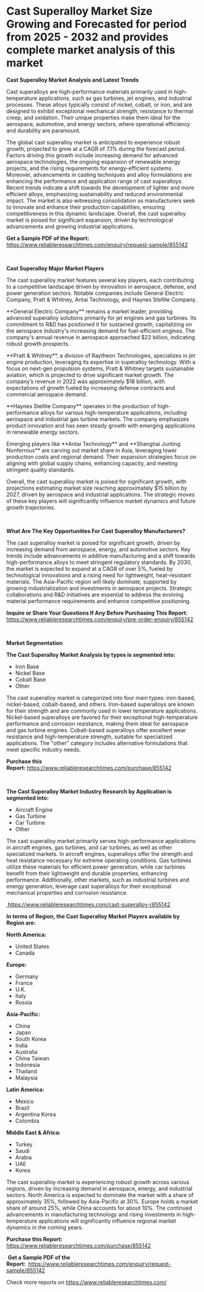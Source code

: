 <p><h1>Cast Superalloy Market Size Growing and Forecasted for period from 2025 - 2032 and provides complete market analysis of this market</h1></p><p><strong>Cast Superalloy Market Analysis and Latest Trends</strong></p>
<p><p>Cast superalloys are high-performance materials primarily used in high-temperature applications, such as gas turbines, jet engines, and industrial processes. These alloys typically consist of nickel, cobalt, or iron, and are designed to exhibit exceptional mechanical strength, resistance to thermal creep, and oxidation. Their unique properties make them ideal for the aerospace, automotive, and energy sectors, where operational efficiency and durability are paramount.</p><p>The global cast superalloy market is anticipated to experience robust growth, projected to grow at a CAGR of 7.1% during the forecast period. Factors driving this growth include increasing demand for advanced aerospace technologies, the ongoing expansion of renewable energy projects, and the rising requirements for energy-efficient systems. Moreover, advancements in casting techniques and alloy formulations are enhancing the performance and application range of cast superalloys. Recent trends indicate a shift towards the development of lighter and more efficient alloys, emphasizing sustainability and reduced environmental impact. The market is also witnessing consolidation as manufacturers seek to innovate and enhance their production capabilities, ensuring competitiveness in this dynamic landscape. Overall, the cast superalloy market is poised for significant expansion, driven by technological advancements and growing industrial applications.</p></p>
<p><strong>Get a Sample PDF of the Report:&nbsp;</strong> <a href="https://www.reliableresearchtimes.com/enquiry/request-sample/855142?utm_campaign=3030&utm_medium=2&utm_source=Github&utm_content=ia&utm_term=01042025&utm_id=cast-superalloy">https://www.reliableresearchtimes.com/enquiry/request-sample/855142</a></p>
<p>&nbsp;</p>
<p><strong>Cast Superalloy Major Market Players</strong></p>
<p><p>The cast superalloy market features several key players, each contributing to a competitive landscape driven by innovation in aerospace, defense, and power generation sectors. Notable companies include General Electric Company, Pratt & Whitney, Antai Technology, and Haynes Stellite Company.</p><p>**General Electric Company** remains a market leader, providing advanced superalloy solutions primarily for jet engines and gas turbines. Its commitment to R&D has positioned it for sustained growth, capitalizing on the aerospace industry's increasing demand for fuel-efficient engines. The company's annual revenue in aerospace approached $22 billion, indicating robust growth prospects.</p><p>**Pratt & Whitney**, a division of Raytheon Technologies, specializes in jet engine production, leveraging its expertise in superalloy technology. With a focus on next-gen propulsion systems, Pratt & Whitney targets sustainable aviation, which is projected to drive significant market growth. The company’s revenue in 2022 was approximately $18 billion, with expectations of growth fueled by increasing defense contracts and commercial aerospace demand.</p><p>**Haynes Stellite Company** operates in the production of high-performance alloys for various high-temperature applications, including aerospace and industrial gas turbine markets. The company emphasizes product innovation and has seen steady growth with emerging applications in renewable energy sectors.</p><p>Emerging players like **Antai Technology** and **Shanghai Junting Nonferrous** are carving out market share in Asia, leveraging lower production costs and regional demand. Their expansion strategies focus on aligning with global supply chains, enhancing capacity, and meeting stringent quality standards.</p><p>Overall, the cast superalloy market is poised for significant growth, with projections estimating market size reaching approximately $15 billion by 2027, driven by aerospace and industrial applications. The strategic moves of these key players will significantly influence market dynamics and future growth trajectories.</p></p>
<p>&nbsp;</p>
<p><strong>What Are The Key Opportunities For Cast Superalloy Manufacturers?</strong></p>
<p><p>The cast superalloy market is poised for significant growth, driven by increasing demand from aerospace, energy, and automotive sectors. Key trends include advancements in additive manufacturing and a shift towards high-performance alloys to meet stringent regulatory standards. By 2030, the market is expected to expand at a CAGR of over 5%, fueled by technological innovations and a rising need for lightweight, heat-resistant materials. The Asia-Pacific region will likely dominate, supported by growing industrialization and investments in aerospace projects. Strategic collaborations and R&D initiatives are essential to address the evolving material performance requirements and enhance competitive positioning.</p></p>
<p><strong>Inquire or Share Your Questions If Any Before Purchasing This Report:</strong> <a href="https://www.reliableresearchtimes.com/enquiry/pre-order-enquiry/855142?utm_campaign=3030&utm_medium=2&utm_source=Github&utm_content=ia&utm_term=01042025&utm_id=cast-superalloy">https://www.reliableresearchtimes.com/enquiry/pre-order-enquiry/855142</a></p>
<p>&nbsp;</p>
<p><strong>Market Segmentation</strong></p>
<p><strong>The Cast Superalloy Market Analysis by types is segmented into:</strong></p>
<p><ul><li>Iron Base</li><li>Nickel Base</li><li>Cobalt Base</li><li>Other</li></ul></p>
<p><p>The cast superalloy market is categorized into four main types: iron-based, nickel-based, cobalt-based, and others. Iron-based superalloys are known for their strength and are commonly used in lower temperature applications. Nickel-based superalloys are favored for their exceptional high-temperature performance and corrosion resistance, making them ideal for aerospace and gas turbine engines. Cobalt-based superalloys offer excellent wear resistance and high-temperature strength, suitable for specialized applications. The "other" category includes alternative formulations that meet specific industry needs.</p></p>
<p><strong>Purchase this Report:&nbsp;</strong><a href="https://www.reliableresearchtimes.com/purchase/855142?utm_campaign=3030&utm_medium=2&utm_source=Github&utm_content=ia&utm_term=01042025&utm_id=cast-superalloy">https://www.reliableresearchtimes.com/purchase/855142</a></p>
<p>&nbsp;</p>
<p><strong>The Cast Superalloy Market Industry Research by Application is segmented into:</strong></p>
<p><ul><li>Aircraft Engine</li><li>Gas Turbine</li><li>Car Turbine</li><li>Other</li></ul></p>
<p><p>The cast superalloy market primarily serves high-performance applications in aircraft engines, gas turbines, and car turbines, as well as other specialized markets. In aircraft engines, superalloys offer the strength and heat resistance necessary for extreme operating conditions. Gas turbines utilize these materials for efficient power generation, while car turbines benefit from their lightweight and durable properties, enhancing performance. Additionally, other markets, such as industrial turbines and energy generation, leverage cast superalloys for their exceptional mechanical properties and corrosion resistance.</p></p>
<p><a href="https://www.reliableresearchtimes.com/cast-superalloy-r855142?utm_campaign=3030&utm_medium=2&utm_source=Github&utm_content=ia&utm_term=01042025&utm_id=cast-superalloy">&nbsp;https://www.reliableresearchtimes.com/cast-superalloy-r855142</a></p>
<p><strong>In terms of Region, the Cast Superalloy Market Players available by Region are:</strong></p>
<p>
    <p> <strong> North America: </strong>
        <ul>
            <li>United States</li>
            <li>Canada</li>
        </ul>
        </p> 
    <p> <strong> Europe: </strong>
        <ul>
            <li>Germany</li>
            <li>France</li>
            <li>U.K.</li>
            <li>Italy</li>
            <li>Russia</li>
        </ul>
        </p> 
    <p> <strong> Asia-Pacific: </strong>
        <ul>
            <li>China</li>
            <li>Japan</li>
            <li>South Korea</li>
            <li>India</li>
            <li>Australia</li>
            <li>China Taiwan</li>
            <li>Indonesia</li>
            <li>Thailand</li>
            <li>Malaysia</li>
        </ul>
        </p> 
    <p> <strong> Latin America: </strong>
        <ul>
            <li>Mexico</li>
            <li>Brazil</li>
            <li>Argentina Korea</li>
            <li>Colombia</li>
        </ul>
        </p> 
    <p> <strong> Middle East & Africa: </strong>
        <ul>
            <li>Turkey</li>
            <li>Saudi</li>
            <li>Arabia</li>
            <li>UAE</li>
            <li>Korea</li>
        </ul>
    </p>
    </p>
<p><p>The cast superalloy market is experiencing robust growth across various regions, driven by increasing demand in aerospace, energy, and industrial sectors. North America is expected to dominate the market with a share of approximately 35%, followed by Asia-Pacific at 30%. Europe holds a market share of around 25%, while China accounts for about 10%. The continued advancements in manufacturing technology and rising investments in high-temperature applications will significantly influence regional market dynamics in the coming years.</p></p>
<p><strong>Purchase this Report: </strong><a href="https://www.reliableresearchtimes.com/purchase/855142?utm_campaign=3030&utm_medium=2&utm_source=Github&utm_content=ia&utm_term=01042025&utm_id=cast-superalloy">https://www.reliableresearchtimes.com/purchase/855142</a></p>
<p>&nbsp;<strong>Get a Sample PDF of the Report:&nbsp;&nbsp;</strong><a href="https://www.reliableresearchtimes.com/enquiry/request-sample/855142?utm_campaign=3030&utm_medium=2&utm_source=Github&utm_content=ia&utm_term=01042025&utm_id=cast-superalloy">https://www.reliableresearchtimes.com/enquiry/request-sample/855142</a></p>
<p><strong></strong></p>
<p>Check more reports on <a href="https://www.reliableresearchtimes.com/?utm_campaign=3030&utm_medium=2&utm_source=Github&utm_content=ia&utm_term=01042025&utm_id=cast-superalloy">https://www.reliableresearchtimes.com/</a></p>